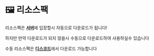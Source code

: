 # 🖼️ 리소스팩

리소스팩은 [**서버**](../getting-started/connect-server.md)에 입장할시 자동으로 다운로드가 됩니다!

하지만 만약 다운로드가 되지 않을시 수동으로 다운로드하여 사용하실수 있습니다

수동 리소스팩은 [**디스코드**](../getting-started/discord.md)에서 다운로드 가능합니다
